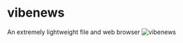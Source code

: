 # vibenews
An extremely lightweight file and web browser
![vibenews](https://user-images.githubusercontent.com/10094886/182449390-f231fc0b-557a-41fe-a5f5-eca45483fa22.png)
